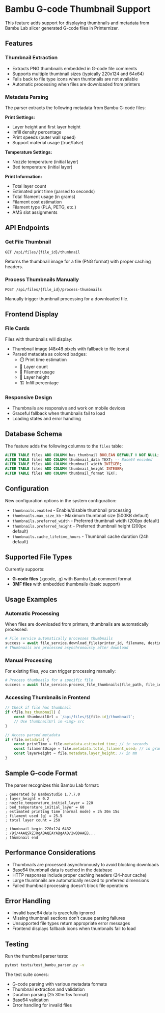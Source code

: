 # Bambu G-code Thumbnail Support

This feature adds support for displaying thumbnails and metadata from Bambu Lab slicer generated G-code files in Printernizer.

## Features

### Thumbnail Extraction
- Extracts PNG thumbnails embedded in G-code file comments
- Supports multiple thumbnail sizes (typically 220x124 and 64x64)
- Falls back to file type icons when thumbnails are not available
- Automatic processing when files are downloaded from printers

### Metadata Parsing
The parser extracts the following metadata from Bambu G-code files:

**Print Settings:**
- Layer height and first layer height
- Infill density percentage
- Print speeds (outer wall speed)
- Support material usage (true/false)

**Temperature Settings:**
- Nozzle temperature (initial layer)
- Bed temperature (initial layer)

**Print Information:**
- Total layer count
- Estimated print time (parsed to seconds)
- Total filament usage (in grams)
- Filament cost estimation
- Filament type (PLA, PETG, etc.)
- AMS slot assignments

## API Endpoints

### Get File Thumbnail
```
GET /api/files/{file_id}/thumbnail
```
Returns the thumbnail image for a file (PNG format) with proper caching headers.

### Process Thumbnails Manually
```
POST /api/files/{file_id}/process-thumbnails
```
Manually trigger thumbnail processing for a downloaded file.

## Frontend Display

### File Cards
Files with thumbnails will display:
- Thumbnail image (48x48 pixels with fallback to file icons)
- Parsed metadata as colored badges:
  - ⏱️ Print time estimation
  - 📐 Layer count
  - 🧵 Filament usage
  - 📏 Layer height
  - 🏗️ Infill percentage

### Responsive Design
- Thumbnails are responsive and work on mobile devices
- Graceful fallback when thumbnails fail to load
- Loading states and error handling

## Database Schema

The feature adds the following columns to the `files` table:

```sql
ALTER TABLE files ADD COLUMN has_thumbnail BOOLEAN DEFAULT 0 NOT NULL;
ALTER TABLE files ADD COLUMN thumbnail_data TEXT; -- Base64 encoded
ALTER TABLE files ADD COLUMN thumbnail_width INTEGER;
ALTER TABLE files ADD COLUMN thumbnail_height INTEGER;
ALTER TABLE files ADD COLUMN thumbnail_format TEXT;
```

## Configuration

New configuration options in the system configuration:

- `thumbnails.enabled` - Enable/disable thumbnail processing
- `thumbnails.max_size_kb` - Maximum thumbnail size (500KB default)
- `thumbnails.preferred_width` - Preferred thumbnail width (200px default)
- `thumbnails.preferred_height` - Preferred thumbnail height (200px default)
- `thumbnails.cache_lifetime_hours` - Thumbnail cache duration (24h default)

## Supported File Types

Currently supports:
- **G-code files** (.gcode, .g) with Bambu Lab comment format
- **3MF files** with embedded thumbnails (basic support)

## Usage Examples

### Automatic Processing
When files are downloaded from printers, thumbnails are automatically processed:

```python
# File service automatically processes thumbnails
success = await file_service.download_file(printer_id, filename, destination_path)
# Thumbnails are processed asynchronously after download
```

### Manual Processing
For existing files, you can trigger processing manually:

```python
# Process thumbnails for a specific file
success = await file_service.process_file_thumbnails(file_path, file_id)
```

### Accessing Thumbnails in Frontend
```javascript
// Check if file has thumbnail
if (file.has_thumbnail) {
    const thumbnailUrl = `/api/files/${file.id}/thumbnail`;
    // Use thumbnailUrl in <img> src
}

// Access parsed metadata
if (file.metadata) {
    const printTime = file.metadata.estimated_time; // in seconds
    const filamentUsage = file.metadata.total_filament_used; // in grams
    const layerHeight = file.metadata.layer_height; // in mm
}
```

## Sample G-code Format

The parser recognizes this Bambu Lab format:

```gcode
; generated by BambuStudio 1.7.7.0
; layer_height = 0.2
; nozzle_temperature_initial_layer = 220
; bed_temperature_initial_layer = 60
; estimated printing time (normal mode) = 2h 30m 15s
; filament used [g] = 25.5
; total layer count = 250

; thumbnail begin 220x124 6432
; /9j/4AAQSkZJRgABAQEAYABgAAD/2wBDAAEB...
; thumbnail end
```

## Performance Considerations

- Thumbnails are processed asynchronously to avoid blocking downloads
- Base64 thumbnail data is cached in the database
- HTTP responses include proper caching headers (24-hour cache)
- Large thumbnails are automatically resized to preferred dimensions
- Failed thumbnail processing doesn't block file operations

## Error Handling

- Invalid base64 data is gracefully ignored
- Missing thumbnail sections don't cause parsing failures
- Unsupported file types return appropriate error messages
- Frontend displays fallback icons when thumbnails fail to load

## Testing

Run the thumbnail parser tests:

```bash
pytest tests/test_bambu_parser.py -v
```

The test suite covers:
- G-code parsing with various metadata formats
- Thumbnail extraction and validation
- Duration parsing (2h 30m 15s format)
- Base64 validation
- Error handling for invalid files